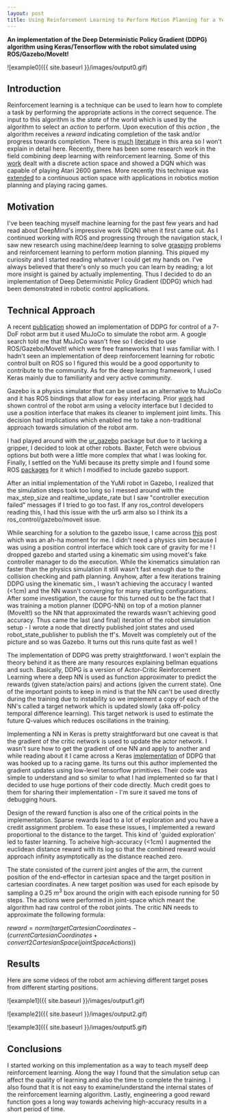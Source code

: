 ```yaml
---
layout: post
title: Using Reinforcement Learning to Perform Motion Planning for a YuMi Robot 
---
```


**An implementation of the Deep Deterministic Policy Gradient (DDPG) algorithm using Keras/Tensorflow with the robot simulated using ROS/Gazebo/MoveIt!** 
 
![example0]({{ site.baseurl }}/images/output0.gif)

## Introduction

Reinforcement learning is a technique can be used to learn how to complete a task by performing the appropriate actions in the correct sequence. The input to this algorithm is the *state* of the world which is used by the algorithm to select an *action* to perform. Upon execution of this *action* , the algorithm receives a *reward* indicating completion of the task and/or progress towards completion. There is [much](https://en.wikipedia.org/wiki/Reinforcement_learning) [literature](http://webdocs.cs.ualberta.ca/~sutton/book/the-book.html) in this area so I won't explain in detail here. Recently, there has been some research work in the field combining deep learning with reinforcement learning. Some of this [work](https://deepmind.com/research/dqn/) dealt with a discrete action space and showed a DQN which was capable of playing Atari 2600 games. More recently this technique was [extended](https://www.google.com/url?sa=t&rct=j&q=&esrc=s&source=web&cd=1&cad=rja&uact=8&ved=0ahUKEwig9dy5_Y3RAhVIwlQKHZw5CIkQFggcMAA&url=https%3A%2F%2Farxiv.org%2Fpdf%2F1509.02971&usg=AFQjCNFuaeQSASuB5qhUJsNkLGE4QUD36Q&sig2=Q1mBsauWyRT3d7kX4Gdvxg) to a continuous action space with applications in robotics motion planning and playing racing games. 

## Motivation

I've been teaching myself machine learning for the past few years and had read about DeepMind's impressive work (DQN) when it first came out. As I continued working with ROS and progressing through the navigation stack, I saw new research using machine/deep learning to solve [grasping](http://arxiv.org/pdf/1603.02199) problems and reinforcement learning to perform motion planning. This piqued my curiosity and I started reading whatever I could get my hands on. I've always believed that there's only so much you can learn by reading; a lot more insight is gained by actually implementing. Thus I decided to do an implementation of Deep Deterministic Policy Gradient (DDPG) which had been demonstrated in robotic control applications. 

## Technical Approach

A recent [publication](http://arxiv.org/pdf/1610.00633) showed an implementation of DDPG for control of a 7-DoF robot arm but it used MuJoCo to simulate the robot arm. A google search told me that MuJoCo wasn't free so I decided to use ROS/Gazebo/MoveIt! which were free frameworks that I was familiar with. I hadn't seen an implementation of deep reinforcement learning for robotic control built on ROS so I figured this would be a good opportunity to contribute to the community. As for the deep learning framework, I used Keras mainly due to familiarity and very active community.  

Gazebo is a physics simulator that can be used as an alternative to MuJoCo and it has ROS bindings that allow for easy interfacing. Prior [work](https://arxiv.org/pdf/1610.00633.pdf) had shown control of the robot arm using a velocity interface but I decided to use a position interface that makes its cleaner to implement joint limits. This decision had implications which enabled me to take a non-traditional approach towards simulation of the robot arm. 

I had played around with the [ur_gazebo](http://wiki.ros.org/ur_gazebo) package but due to it lacking a gripper, I decided to look at other robots. Baxter, Fetch were obvious options but both were a little more complex that what I was looking for. Finally, I settled on the YuMi because its pretty simple and I found some ROS [packages](https://github.com/OrebroUniversity/yumi) for it which I modified to include gazebo support. 

After an initial implementation of the YuMi robot in Gazebo, I realized that the simulation steps took too long so I messed around with the max_step_size and realtime_update_rate but I saw "controller execution failed" messages if I tried to go too fast. If any ros_control developers reading this, I had this issue with the ur5 arm also so I think its a ros_control/gazebo/moveit issue. 

While searching for a solution to the gazebo issue, I came across [this](http://answers.ros.org/question/71824/gazebo-and-moveit-moveitsimplecontrollermanager-and-sending-joint-trajectory-messages/?answer=72091#post-id-72091) post which was an ah-ha moment for me. I didn't need a physics sim because I was using a position control interface which took care of gravity for me !  I dropped gazebo and started using a kinematic sim using moveit's fake controller manager to do the execution. While the kinematics simulation ran faster than the physics simulation it still wasn't fast enough due to the collision checking and path planning. Anyhow, after a few iterations training DDPG using the kinematic sim., I wasn't achieving the accuracy I wanted (<1cm) and the NN wasn't converging for many starting configurations. After some investigation, the cause for this turned out to be the fact that I was training a motion planner (DDPG-NN) on top of a motion planner (MoveIt!) so the NN that approximated the rewards wasn't achieving good accuracy.  Thus came the last (and final) iteration of the robot simulation setup - I wrote a node that directly published joint states and used robot_state_publisher to publish the tf's. MoveIt was completely out of the picture and so was Gazebo. It turns out this runs quite fast as well !  

The implementation of DDPG was pretty straightforward. I won't explain the theory behind it as there are many resources explaining bellman equations and such. Basically, DDPG is a version of Actor-Critic Reinforcement Learning where a deep NN is used as function approximater to predict the rewards (given state/action pairs) and actions (given the current state). One of the important points to keep in mind is that the NN can't be used directly during the training due to instability so we implement a copy of each of the NN's called a target network which is updated slowly (aka off-policy temporal difference learning). This target network is used to estimate the future Q-values which reduces oscillations in the training. 

Implementing a NN in Keras is pretty straightforward but one caveat is that the gradient of the critic network is used to update the actor network. I wasn't sure how to get the gradient of one NN and apply to another and while reading about it I came across a Keras [implementation](https://yanpanlau.github.io/2016/10/11/Torcs-Keras.html) of DDPG that was hooked up to a racing game. Its turns out this author implemented the gradient updates using low-level tensorflow primitives. Their code was simple to understand and so similar to what I had implemented so far that I decided to use huge portions of their code directly. Much credit goes to them for sharing their implementation - I'm sure it saved me tons of debugging hours. 

Design of the reward function is also one of the critical points in the implementation. Sparse rewards lead to a lot of exploration and you have a credit assignment problem. To ease these issues, I implemented a reward proportional to the distance to the target. This kind of 'guided exploration' led to faster learning. To acheive high-accuracy (<1cm) I augmented the euclidean distance reward with its log so that the combined reward would approach infinity asymptotically as the distance reached zero.  

The state consisted of the current joint angles of the arm, the current position of the end-effector in cartesian space and the target position in cartesian coordinates.  A new target position was used for each episode by sampling a 0.25 $m^3$ box around the origin with each episode running for 50 steps. The actions were performed in joint-space which meant the algorithm had raw control of the robot joints. The critic NN needs to approximate the following formula:

$reward = norm(targetCartesianCoordinates-(currentCartesianCoordinates + convert2CartesianSpace(jointSpaceActions))$

## Results

Here are some videos of the robot arm achieving different target poses from different starting positions. 

![example1]({{ site.baseurl }}/images/output1.gif)

![example2]({{ site.baseurl }}/images/output2.gif)

![example3]({{ site.baseurl }}/images/output5.gif)

## Conclusions 

I started working on this implementation as a way to teach myself deep reinforcement learning. Along the way I found that the simulation setup can affect the quality of learning and also the time to complete the training. I also found that it is not easy to examine/understand the internal states of the reinforcement learning algorithm. Lastly, engineering a good reward function goes a long way towards acheiving high-accuracy results in a short period of time.  



